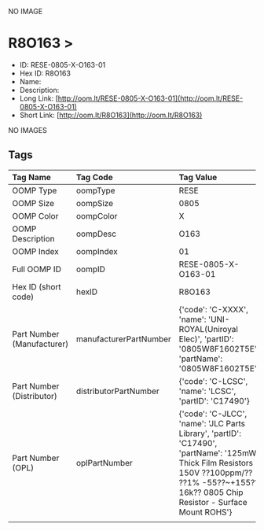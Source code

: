 


  
NO IMAGE  
# R8O163 > 

- ID: RESE-0805-X-O163-01
- Hex ID: R8O163
- Name: 
- Description: 
- Long Link: [http://oom.lt/RESE-0805-X-O163-01](http://oom.lt/RESE-0805-X-O163-01)
- Short Link: [http://oom.lt/R8O163](http://oom.lt/R8O163)
  
NO IMAGES  
## Tags
  

|Tag Name|Tag Code|Tag Value|
| :--- | :--- | :--- |
|OOMP Type|oompType|RESE|
|OOMP Size|oompSize|0805|
|OOMP Color|oompColor|X|
|OOMP Description|oompDesc|O163|
|OOMP Index|oompIndex|01|
|Full OOMP ID|oompID|RESE-0805-X-O163-01|
|Hex ID (short code)|hexID|R8O163|
|Part Number (Manufacturer)|manufacturerPartNumber|{'code': 'C-XXXX', 'name': 'UNI-ROYAL(Uniroyal Elec)', 'partID': '0805W8F1602T5E', 'partName': '0805W8F1602T5E'}|
|Part Number (Distributor)|distributorPartNumber|{'code': 'C-LCSC', 'name': 'LCSC', 'partID': 'C17490'}|
|Part Number (OPL)|oplPartNumber|{'code': 'C-JLCC', 'name': 'JLC Parts Library', 'partID': 'C17490', 'partName': '125mW Thick Film Resistors 150V ??100ppm/?? ??1% -55??~+155?? 16k?? 0805  Chip Resistor - Surface Mount ROHS'}|
||||

